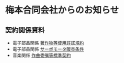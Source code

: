 # 梅本合同会社からのお知らせ

## 契約関係資料
* 電子部品関係 [著作物等使用許諾規約](licensing.md)
* 電子部品関係 [サーボモータ販売条件](servomotor_sales_conditions.md)
* 音楽関係 [作曲委嘱等標準契約](https://docs.google.com/document/d/1d65OZuJJraxlttcsz0ZvSMNKBj-zepP_o_AK-ftdns0/)
